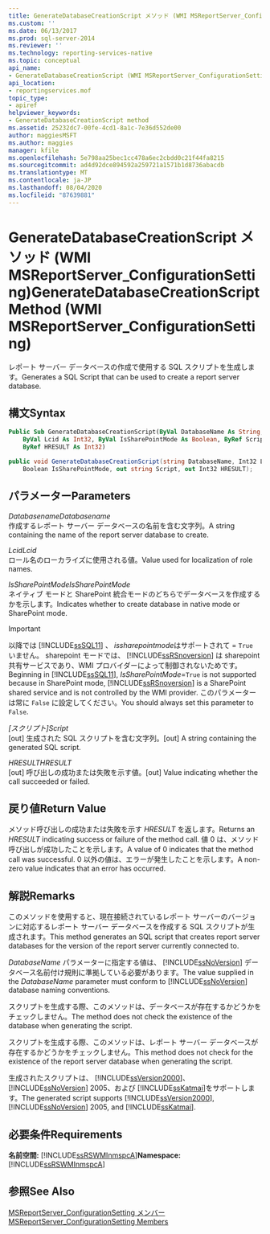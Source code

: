```yaml
---
title: GenerateDatabaseCreationScript メソッド (WMI MSReportServer_ConfigurationSetting) |Microsoft Docs
ms.custom: ''
ms.date: 06/13/2017
ms.prod: sql-server-2014
ms.reviewer: ''
ms.technology: reporting-services-native
ms.topic: conceptual
api_name:
- GenerateDatabaseCreationScript (WMI MSReportServer_ConfigurationSetting Class)
api_location:
- reportingservices.mof
topic_type:
- apiref
helpviewer_keywords:
- GenerateDatabaseCreationScript method
ms.assetid: 25232dc7-00fe-4cd1-8a1c-7e36d552de00
author: maggiesMSFT
ms.author: maggies
manager: kfile
ms.openlocfilehash: 5e798aa25bec1cc478a6ec2cbdd0c21f44fa8215
ms.sourcegitcommit: ad4d92dce894592a259721a1571b1d8736abacdb
ms.translationtype: MT
ms.contentlocale: ja-JP
ms.lasthandoff: 08/04/2020
ms.locfileid: "87639881"
---
```

# <a name="generatedatabasecreationscript-method-wmi-msreportserver_configurationsetting"></a><span data-ttu-id="7f961-102">GenerateDatabaseCreationScript メソッド (WMI MSReportServer_ConfigurationSetting)</span><span class="sxs-lookup"><span data-stu-id="7f961-102">GenerateDatabaseCreationScript Method (WMI MSReportServer_ConfigurationSetting)</span></span>
  <span data-ttu-id="7f961-103">レポート サーバー データベースの作成で使用する SQL スクリプトを生成します。</span><span class="sxs-lookup"><span data-stu-id="7f961-103">Generates a SQL Script that can be used to create a report server database.</span></span>  
  
## <a name="syntax"></a><span data-ttu-id="7f961-104">構文</span><span class="sxs-lookup"><span data-stu-id="7f961-104">Syntax</span></span>  
  
```vb  
Public Sub GenerateDatabaseCreationScript(ByVal DatabaseName As String, _  
    ByVal Lcid As Int32, ByVal IsSharePointMode As Boolean, ByRef Script As String, _  
    ByRef HRESULT As Int32)  
```  
  
```csharp  
public void GenerateDatabaseCreationScript(string DatabaseName, Int32 Lcid,   
    Boolean IsSharePointMode, out string Script, out Int32 HRESULT);  
```  
  
## <a name="parameters"></a><span data-ttu-id="7f961-105">パラメーター</span><span class="sxs-lookup"><span data-stu-id="7f961-105">Parameters</span></span>  
 <span data-ttu-id="7f961-106">*Databasename*</span><span class="sxs-lookup"><span data-stu-id="7f961-106">*Databasename*</span></span>  
 <span data-ttu-id="7f961-107">作成するレポート サーバー データベースの名前を含む文字列。</span><span class="sxs-lookup"><span data-stu-id="7f961-107">A string containing the name of the report server database to create.</span></span>  
  
 <span data-ttu-id="7f961-108">*Lcid*</span><span class="sxs-lookup"><span data-stu-id="7f961-108">*Lcid*</span></span>  
 <span data-ttu-id="7f961-109">ロール名のローカライズに使用される値。</span><span class="sxs-lookup"><span data-stu-id="7f961-109">Value used for localization of role names.</span></span>  
  
 <span data-ttu-id="7f961-110">*IsSharePointMode*</span><span class="sxs-lookup"><span data-stu-id="7f961-110">*IsSharePointMode*</span></span>  
 <span data-ttu-id="7f961-111">ネイティブ モードと SharePoint 統合モードのどちらでデータベースを作成するかを示します。</span><span class="sxs-lookup"><span data-stu-id="7f961-111">Indicates whether to create database in native mode or SharePoint mode.</span></span>  
  
> [!IMPORTANT]  
>  <span data-ttu-id="7f961-112">以降では [!INCLUDE[ssSQL11](../../includes/sssql11-md.md)] 、 *issharepointmode*はサポートされて = `True` いません。 sharepoint モードでは、 [!INCLUDE[ssRSnoversion](../../includes/ssrsnoversion-md.md)] は sharepoint 共有サービスであり、WMI プロバイダーによって制御されないためです。</span><span class="sxs-lookup"><span data-stu-id="7f961-112">Beginning in [!INCLUDE[ssSQL11](../../includes/sssql11-md.md)], *IsSharePointMode*=`True` is not supported because in SharePoint mode, [!INCLUDE[ssRSnoversion](../../includes/ssrsnoversion-md.md)] is a SharePoint shared service and is not controlled by the WMI provider.</span></span> <span data-ttu-id="7f961-113">このパラメーターは常に `False` に設定してください。</span><span class="sxs-lookup"><span data-stu-id="7f961-113">You should always set this parameter to `False`.</span></span>  
  
 <span data-ttu-id="7f961-114">*[スクリプト]*</span><span class="sxs-lookup"><span data-stu-id="7f961-114">*Script*</span></span>  
 <span data-ttu-id="7f961-115">[out] 生成された SQL スクリプトを含む文字列。</span><span class="sxs-lookup"><span data-stu-id="7f961-115">[out] A string containing the generated SQL script.</span></span>  
  
 <span data-ttu-id="7f961-116">*HRESULT*</span><span class="sxs-lookup"><span data-stu-id="7f961-116">*HRESULT*</span></span>  
 <span data-ttu-id="7f961-117">[out] 呼び出しの成功または失敗を示す値。</span><span class="sxs-lookup"><span data-stu-id="7f961-117">[out] Value indicating whether the call succeeded or failed.</span></span>  
  
## <a name="return-value"></a><span data-ttu-id="7f961-118">戻り値</span><span class="sxs-lookup"><span data-stu-id="7f961-118">Return Value</span></span>  
 <span data-ttu-id="7f961-119">メソッド呼び出しの成功または失敗を示す *HRESULT* を返します。</span><span class="sxs-lookup"><span data-stu-id="7f961-119">Returns an *HRESULT* indicating success or failure of the method call.</span></span> <span data-ttu-id="7f961-120">値 0 は、メソッド呼び出しが成功したことを示します。</span><span class="sxs-lookup"><span data-stu-id="7f961-120">A value of 0 indicates that the method call was successful.</span></span> <span data-ttu-id="7f961-121">0 以外の値は、エラーが発生したことを示します。</span><span class="sxs-lookup"><span data-stu-id="7f961-121">A non-zero value indicates that an error has occurred.</span></span>  
  
## <a name="remarks"></a><span data-ttu-id="7f961-122">解説</span><span class="sxs-lookup"><span data-stu-id="7f961-122">Remarks</span></span>  
 <span data-ttu-id="7f961-123">このメソッドを使用すると、現在接続されているレポート サーバーのバージョンに対応するレポート サーバー データベースを作成する SQL スクリプトが生成されます。</span><span class="sxs-lookup"><span data-stu-id="7f961-123">This method generates an SQL script that creates report server databases for the version of the report server currently connected to.</span></span>  
  
 <span data-ttu-id="7f961-124">*DatabaseName* パラメーターに指定する値は、 [!INCLUDE[ssNoVersion](../../includes/ssnoversion-md.md)] データベース名前付け規則に準拠している必要があります。</span><span class="sxs-lookup"><span data-stu-id="7f961-124">The value supplied in the *DatabaseName* parameter must conform to [!INCLUDE[ssNoVersion](../../includes/ssnoversion-md.md)] database naming conventions.</span></span>  
  
 <span data-ttu-id="7f961-125">スクリプトを生成する際、このメソッドは、データベースが存在するかどうかをチェックしません。</span><span class="sxs-lookup"><span data-stu-id="7f961-125">The method does not check the existence of the database when generating the script.</span></span>  
  
 <span data-ttu-id="7f961-126">スクリプトを生成する際、このメソッドは、レポート サーバー データベースが存在するかどうかをチェックしません。</span><span class="sxs-lookup"><span data-stu-id="7f961-126">This method does not check for the existence of the report server database when generating the script.</span></span>  
  
 <span data-ttu-id="7f961-127">生成されたスクリプトは、 [!INCLUDE[ssVersion2000](../../includes/ssversion2000-md.md)]、 [!INCLUDE[ssNoVersion](../../includes/ssnoversion-md.md)] 2005、および [!INCLUDE[ssKatmai](../../includes/sskatmai-md.md)]をサポートします。</span><span class="sxs-lookup"><span data-stu-id="7f961-127">The generated script supports [!INCLUDE[ssVersion2000](../../includes/ssversion2000-md.md)], [!INCLUDE[ssNoVersion](../../includes/ssnoversion-md.md)] 2005, and [!INCLUDE[ssKatmai](../../includes/sskatmai-md.md)].</span></span>  
  
## <a name="requirements"></a><span data-ttu-id="7f961-128">必要条件</span><span class="sxs-lookup"><span data-stu-id="7f961-128">Requirements</span></span>  
 <span data-ttu-id="7f961-129">**名前空間:** [!INCLUDE[ssRSWMInmspcA](../../includes/ssrswminmspca-md.md)]</span><span class="sxs-lookup"><span data-stu-id="7f961-129">**Namespace:** [!INCLUDE[ssRSWMInmspcA](../../includes/ssrswminmspca-md.md)]</span></span>  
  
## <a name="see-also"></a><span data-ttu-id="7f961-130">参照</span><span class="sxs-lookup"><span data-stu-id="7f961-130">See Also</span></span>  
 [<span data-ttu-id="7f961-131">MSReportServer_ConfigurationSetting メンバー</span><span class="sxs-lookup"><span data-stu-id="7f961-131">MSReportServer_ConfigurationSetting Members</span></span>](msreportserver-configurationsetting-members.md)  
  
  
